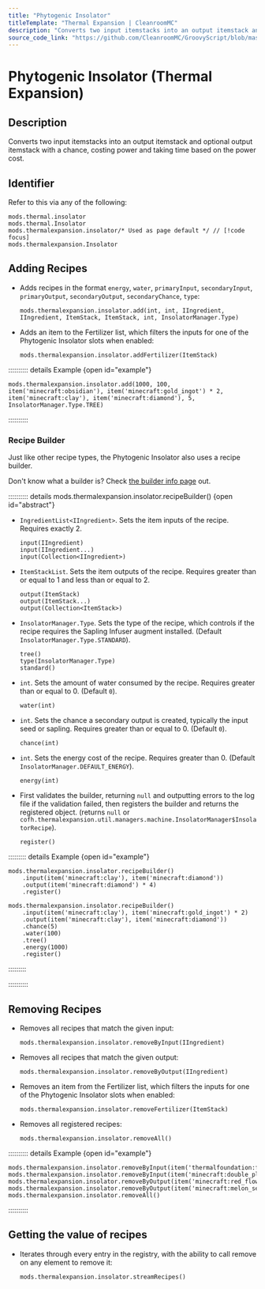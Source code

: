 ```yaml
---
title: "Phytogenic Insolator"
titleTemplate: "Thermal Expansion | CleanroomMC"
description: "Converts two input itemstacks into an output itemstack and optional output itemstack with a chance, costing power and taking time based on the power cost."
source_code_link: "https://github.com/CleanroomMC/GroovyScript/blob/master/src/main/java/com/cleanroommc/groovyscript/compat/mods/thermalexpansion/machine/Insolator.java"
---
```


# Phytogenic Insolator (Thermal Expansion)

## Description

Converts two input itemstacks into an output itemstack and optional output itemstack with a chance, costing power and taking time based on the power cost.

## Identifier

Refer to this via any of the following:

```groovy:no-line-numbers {3}
mods.thermal.insolator
mods.thermal.Insolator
mods.thermalexpansion.insolator/* Used as page default */ // [!code focus]
mods.thermalexpansion.Insolator
```


## Adding Recipes

- Adds recipes in the format `energy`, `water`, `primaryInput`, `secondaryInput`, `primaryOutput`, `secondaryOutput`, `secondaryChance`, `type`:

    ```groovy:no-line-numbers
    mods.thermalexpansion.insolator.add(int, int, IIngredient, IIngredient, ItemStack, ItemStack, int, InsolatorManager.Type)
    ```

- Adds an item to the Fertilizer list, which filters the inputs for one of the Phytogenic Insolator slots when enabled:

    ```groovy:no-line-numbers
    mods.thermalexpansion.insolator.addFertilizer(ItemStack)
    ```

:::::::::: details Example {open id="example"}
```groovy:no-line-numbers
mods.thermalexpansion.insolator.add(1000, 100, item('minecraft:obsidian'), item('minecraft:gold_ingot') * 2, item('minecraft:clay'), item('minecraft:diamond'), 5, InsolatorManager.Type.TREE)
```

::::::::::

### Recipe Builder

Just like other recipe types, the Phytogenic Insolator also uses a recipe builder.

Don't know what a builder is? Check [the builder info page](../../groovy/builder.md) out.

:::::::::: details mods.thermalexpansion.insolator.recipeBuilder() {open id="abstract"}
- `IngredientList<IIngredient>`. Sets the item inputs of the recipe. Requires exactly 2.

    ```groovy:no-line-numbers
    input(IIngredient)
    input(IIngredient...)
    input(Collection<IIngredient>)
    ```

- `ItemStackList`. Sets the item outputs of the recipe. Requires greater than or equal to 1 and less than or equal to 2.

    ```groovy:no-line-numbers
    output(ItemStack)
    output(ItemStack...)
    output(Collection<ItemStack>)
    ```

- `InsolatorManager.Type`. Sets the type of the recipe, which controls if the recipe requires the Sapling Infuser augment installed. (Default `InsolatorManager.Type.STANDARD`).

    ```groovy:no-line-numbers
    tree()
    type(InsolatorManager.Type)
    standard()
    ```

- `int`. Sets the amount of water consumed by the recipe. Requires greater than or equal to 0. (Default `0`).

    ```groovy:no-line-numbers
    water(int)
    ```

- `int`. Sets the chance a secondary output is created, typically the input seed or sapling. Requires greater than or equal to 0. (Default `0`).

    ```groovy:no-line-numbers
    chance(int)
    ```

- `int`. Sets the energy cost of the recipe. Requires greater than 0. (Default `InsolatorManager.DEFAULT_ENERGY`).

    ```groovy:no-line-numbers
    energy(int)
    ```

- First validates the builder, returning `null` and outputting errors to the log file if the validation failed, then registers the builder and returns the registered object. (returns `null` or `cofh.thermalexpansion.util.managers.machine.InsolatorManager$InsolatorRecipe`).

    ```groovy:no-line-numbers
    register()
    ```

::::::::: details Example {open id="example"}
```groovy:no-line-numbers
mods.thermalexpansion.insolator.recipeBuilder()
    .input(item('minecraft:clay'), item('minecraft:diamond'))
    .output(item('minecraft:diamond') * 4)
    .register()

mods.thermalexpansion.insolator.recipeBuilder()
    .input(item('minecraft:clay'), item('minecraft:gold_ingot') * 2)
    .output(item('minecraft:clay'), item('minecraft:diamond'))
    .chance(5)
    .water(100)
    .tree()
    .energy(1000)
    .register()
```

:::::::::

::::::::::

## Removing Recipes

- Removes all recipes that match the given input:

    ```groovy:no-line-numbers
    mods.thermalexpansion.insolator.removeByInput(IIngredient)
    ```

- Removes all recipes that match the given output:

    ```groovy:no-line-numbers
    mods.thermalexpansion.insolator.removeByOutput(IIngredient)
    ```

- Removes an item from the Fertilizer list, which filters the inputs for one of the Phytogenic Insolator slots when enabled:

    ```groovy:no-line-numbers
    mods.thermalexpansion.insolator.removeFertilizer(ItemStack)
    ```

- Removes all registered recipes:

    ```groovy:no-line-numbers
    mods.thermalexpansion.insolator.removeAll()
    ```

:::::::::: details Example {open id="example"}
```groovy:no-line-numbers
mods.thermalexpansion.insolator.removeByInput(item('thermalfoundation:fertilizer'))
mods.thermalexpansion.insolator.removeByInput(item('minecraft:double_plant:4'))
mods.thermalexpansion.insolator.removeByOutput(item('minecraft:red_flower:6'))
mods.thermalexpansion.insolator.removeByOutput(item('minecraft:melon_seeds'))
mods.thermalexpansion.insolator.removeAll()
```

::::::::::

## Getting the value of recipes

- Iterates through every entry in the registry, with the ability to call remove on any element to remove it:

    ```groovy:no-line-numbers
    mods.thermalexpansion.insolator.streamRecipes()
    ```
